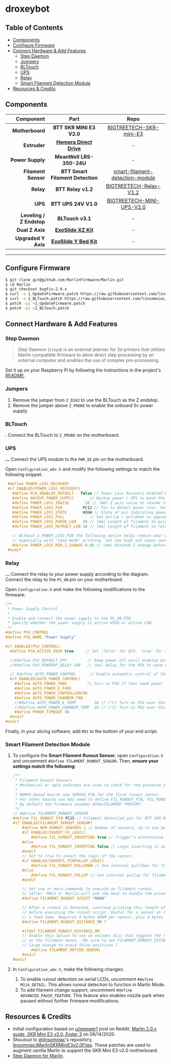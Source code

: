 # droxeybot

<!-- omit in toc -->
## Table of Contents

- [Components](#components)
- [Configure Firmware](#configure-firmware)
- [Connect Hardware & Add Features](#connect-hardware--add-features)
  - [Step Daemon](#step-daemon)
  - [Jumpers](#jumpers)
  - [BLTouch](#bltouch)
  - [UPS](#ups)
  - [Relay](#relay)
  - [Smart Filament Detection Module](#smart-filament-detection-module)
- [Resources & Credits](#resources--credits)

## Components

|                   Component |                             Part                             |                             Repo                             |
| --------------------------: | :----------------------------------------------------------: | :----------------------------------------------------------: |
|             **Motherboard** |                   **BTT SKR MINI E3 V2.0**                   | [BIGTREETECH-SKR-mini-E3](https://github.com/bigtreetech/BIGTREETECH-SKR-mini-E3/tree/master/firmware/V2.0/Marlin-2.0.x-SKR-mini-E3-V2.0) |
|                **Extruder** | **[Hemera Direct Drive](https://e3d-online.com/e3d-hemera-175-kit)** |                              -                               |
|            **Power Supply** |                   **MeanWell LRS-350-24U**                   |                              -                               |
|         **Filament Sensor** |               **BTT Smart Filament Detection**               | [smart-filament-detection-module](https://github.com/bigtreetech/smart-filament-detection-module) |
|                   **Relay** |                      **BTT Relay v1.2**                      | [BIGTREETECH-Relay-V1.2](https://github.com/bigtreetech/BIGTREETECH-Relay-V1.2/tree/master/BIGTREETECH%20Relay%20V1.2/BIGTREETECH%20Relay%20V1.2) |
|                     **UPS** |                     **BTT UPS 24V V1.0**                     | [BIGTREETECH-MINI-UPS-V2.0](https://github.com/bigtreetech/BIGTREETECH-MINI-UPS-V2.0/tree/master/BTT%20UPS%2024V%20V1.0) |
| **Leveling /<br>Z Endstop** |                       **BLTouch v3.1**                       |                              -                               |
|             **Dual Z Axis** | **[ExoSlide XZ Kit](https://www.exoslide.com/products/kits/ender3-XZ)** |                              -                               |
|         **Upgraded Y Axis** | **[ExoSlide Y Bed Kit](https://www.exoslide.com/products/kits/ender3-Ybed)** |                              -                               |

---

## Configure Firmware

```bash
$ git clone git@github.com:MarlinFirmware/Marlin.git
$ cd Marlin
$ git checkout bugfix-2.0.x
$ curl -o 1_UpdateFirmware.patch https://raw.githubusercontent.com/linsomniac/MarlinSKRMiniE3v2.0Files/master/essential_changes.patch
$ curl -o 2_BLTouch.patch https://raw.githubusercontent.com/linsomniac/MarlinSKRMiniE3v2.0Files/master/bltouch.patch
$ patch -p1 <1_UpdateFirmware.patch
$ patch -p1 <2_BLTouch.patch
```

## Connect Hardware & Add Features

### Step Daemon

> Step Daemon (`stepd`) is an external planner for 3d printers that utilizes Marlin compatible firmware to allow direct step processing by an external computer and enables the use of complex pre-processing.

Set it up on your Raspberry Pi by following the instructions in the project's [README](https://github.com/colinrgodsey/step-daemon).

### Jumpers

1. Remove the jumper from `Z_DIA3` to use the BLTouch as the Z endstop.
2. Remove the jumper above `Z_PROBE` to enable the onboard 5v power supply.

### BLTouch

<img src="https://droxey.com/static/img/bltouch.png" style="zoom: 25%;" >     Connect the BLTouch to `Z_PROBE` on the motherboard.

### UPS

<img src="https://droxey.com/static/img/ups.jpg" alt="img" style="zoom:33%;" />     Connect the UPS module to the `PWR_DE` pin on the motherboard.

Open `Configuration_adv.h` and modify the following settings to match the following snippet:

```c++
 #define POWER_LOSS_RECOVERY
 #if ENABLED(POWER_LOSS_RECOVERY)
   #define PLR_ENABLED_DEFAULT   false // Power Loss Recovery enabled by default. (Set with 'M413 Sn' & M500)
   #define BACKUP_POWER_SUPPLY       // Backup power / UPS to move the steppers on power loss
   #define POWER_LOSS_ZRAISE       10 // (mm) Z axis raise on resume (on power loss with UPS)
   #define POWER_LOSS_PIN         PC12 // Pin to detect power loss. Set to -1 to disable default pin on boards without module.
   #define POWER_LOSS_STATE       HIGH // State of pin indicating power loss
   #define POWER_LOSS_PULL           // Set pullup / pulldown as appropriate
   #define POWER_LOSS_PURGE_LEN   20 // (mm) Length of filament to purge on resume
   #define POWER_LOSS_RETRACT_LEN 10 // (mm) Length of filament to retract on fail. Requires backup power.

   // Without a POWER_LOSS_PIN the following option helps reduce wear on the SD card,
   // especially with "vase mode" printing. Set too high and vases cannot be continued.
   #define POWER_LOSS_MIN_Z_CHANGE 0.05 // (mm) Minimum Z change before saving power-loss data
 #endif
```

### Relay

<img src="https://droxey.com/static/img/relay.jpg" alt="img" style="zoom:33%;" />     Connect the relay to your power supply according to the diagram. Connect the relay to the `PS_ON` pin on your motherboard.

Open `Configuration.h` and make the following modifications to the firmware:

```c++
/**
 * Power Supply Control
 *
 * Enable and connect the power supply to the PS_ON_PIN.
 * Specify whether the power supply is active HIGH or active LOW.
 */
#define PSU_CONTROL
#define PSU_NAME "Power Supply"

#if ENABLED(PSU_CONTROL)
  #define PSU_ACTIVE_HIGH true     // Set 'false' for ATX, 'true' for X-Box

  //#define PSU_DEFAULT_OFF         // Keep power off until enabled directly with M80
  //#define PSU_POWERUP_DELAY 100   // (ms) Delay for the PSU to warm up to full power

  // #define AUTO_POWER_CONTROL      // Enable automatic control of the PS_ON pin
  #if ENABLED(AUTO_POWER_CONTROL)
    #define AUTO_POWER_FANS         // Turn on PSU if fans need power
    #define AUTO_POWER_E_FANS
    #define AUTO_POWER_CONTROLLERFAN
    #define AUTO_POWER_CHAMBER_FAN
    //#define AUTO_POWER_E_TEMP        50 // (°C) Turn on PSU over this temperature
    //#define AUTO_POWER_CHAMBER_TEMP  30 // (°C) Turn on PSU over this temperature
    #define POWER_TIMEOUT 30
  #endif
#endif
```

Finally, in your slicing software, add `M81` to the bottom of your end script.

### Smart Filament Detection Module

1. To configure the **Smart Filament Runout Sensor**, open `Configuration.h` and uncomment `#define FILAMENT_RUNOUT_SENSOR`. Then, **ensure your settings match the following**:

   ```c++
   /**
    * Filament Runout Sensors
    * Mechanical or opto endstops are used to check for the presence of filament.
    *
    * RAMPS-based boards use SERVO3_PIN for the first runout sensor.
    * For other boards you may need to define FIL_RUNOUT_PIN, FIL_RUNOUT2_PIN, etc.
    * By default the firmware assumes HIGH=FILAMENT PRESENT.
    */
   // #define FILAMENT_RUNOUT_SENSOR
   #define FIL_RUNOUT_PIN PC15 // Filament detection pin for BTT SKR Mini E3 v2.0
   #if ENABLED(FILAMENT_RUNOUT_SENSOR)
       #define NUM_RUNOUT_SENSORS 1 // Number of sensors, up to one per extruder. Define a FIL_RUNOUT#_PIN for each.
       #if ENABLED(INVERT_FS_LOGIC)
           #define FIL_RUNOUT_INVERTING true // Trigger's alternative as soon as invert filamentsensor logic is activated
       #else
           #define FIL_RUNOUT_INVERTING false // Logic inverting is automatically taken care in section 13
       #endif
       // Set to true to invert the logic of the sensor.
       #if ENABLED(INVERTL_PINPULLUP_LOGIC)
           #define FIL_RUNOUT_PULLDOWN // Use internal pulldown for filament runout pins.
       #else
           #define FIL_RUNOUT_PULLUP // Use internal pullup for filament runout pins.
       #endif

       // Set one or more commands to execute on filament runout.
       // (After 'M412 H' Marlin will ask the host to handle the process.)
       #define FILAMENT_RUNOUT_SCRIPT "M600"

       // After a runout is detected, continue printing this length of filament
       // before executing the runout script. Useful for a sensor at the end of
       // a feed tube. Requires 4 bytes SRAM per sensor, plus 4 bytes overhead.
       #define FILAMENT_RUNOUT_DISTANCE_MM 7

       #ifdef FILAMENT_RUNOUT_DISTANCE_MM
       // Enable this option to use an encoder disc that toggles the runout pin
       // as the filament moves. (Be sure to set FILAMENT_RUNOUT_DISTANCE_MM
       // large enough to avoid false positives.)
           #define FILAMENT_MOTION_SENSOR
       #endif
   #endif
   ```

2. In `Configuration_adv.h`, make the following changes:

   1. To enable runout detection on serial LCDs, uncomment `#define M114_DETAIL`. This allows runout detection to function in Marlin Mode.
   2. To add filament change support, uncomment `#define ADVANCED_PAUSE_FEATURE`. This feature also enables nozzle park when paused without further firmware modifications.

## Resources & Credits

- Initial configuration based on [u/qwewer1](https://www.reddit.com/user/qwewer1/) post on Reddit, [Marlin 2.0.x guide, SKR Mini E3 v2.0, Ender 3](https://www.reddit.com/r/ender3/comments/h8y1ia/marlin_20x_guide_skr_mini_e3_v20_ender_3/) on 06/14/2020.
- Shoutout to [@linsomniac](https://github.com/linsomniac)'s repository, [linsomniac/MarlinSKRMiniE3v2.0Files](https://github.com/linsomniac/MarlinSKRMiniE3v2.0Files). These patches are used to augment vanilla Marlin to support the SKR Mini E3 v2.0 motherboard.
- [Step Daemon for Marlin](https://github.com/colinrgodsey/step-daemon).
